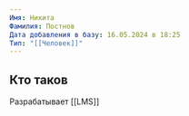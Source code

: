 ```yaml
---
Имя: Никита
Фамилия: Постнов
Дата добавления в базу: 16.05.2024 в 18:25
Тип: "[[Человек]]"
---
```

## Кто таков

Разрабатывает [[LMS]]